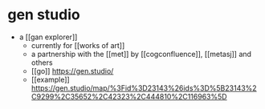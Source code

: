 # gen studio

- a [[gan explorer]] 
  - currently for [[works of art]]
  - a partnership with the [[met]] by [[cogconfluence]], [[metasj]] and others
  - [[go]] https://gen.studio/
  - [[example]] https://gen.studio/map/%3Fid%3D23143%26ids%3D%5B23143%2C9299%2C35652%2C42323%2C444810%2C116963%5D

